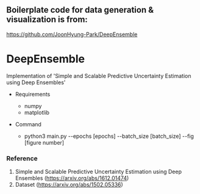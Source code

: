 ## Boilerplate code for data generation & visualization is from:
https://github.com/JoonHyung-Park/DeepEnsemble

# DeepEnsemble
Implementation of  'Simple and Scalable Predictive Uncertainty Estimation using Deep Ensembles'

* Requirements
  * numpy
  * matplotlib
 
* Command
  - python3 main.py --epochs [epochs] --batch_size [batch_size] --fig [figure number]

### Reference
1. Simple and Scalable Predictive Uncertainty Estimation using Deep Ensembles (https://arxiv.org/abs/1612.01474)
2. Dataset (https://arxiv.org/abs/1502.05336)
